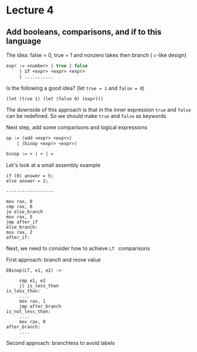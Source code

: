 # Lecture 4

## Add booleans, comparisons, and if to this language 

The idea: false = 0, true = 1 and nonzero takes then branch ( `c`-like design)
```ocaml
expr := <number> | true | false
     | if <expr> <expr> <expr>
     | ...........
```

Is the following a good idea? (let `true = 1` and `false = 0`)
```
(let (true 1) (let (false 0) (expr))) 
```
The downside of this approach is that in the inner expression `true` and `false` can be redefined. So we should make `true` and `false` as keywords



Next step, add some comparisons and logical expressions
```ocaml
op := (add <expr> <expr>)
    | (binop <expr> <expr>)

binop := > | < | =
```

Let's look at a small assembly example
```
if (0) answer = 5;
else answer = 2;

------------------

mov rax, 0
cmp rax, 0
je else_branch
mov rax, 5
jmp after_if
else_branch:
mov rax, 2
after_if:
```

Next, we need to consider how to achieve `LT ` comparisons

First approach: branch and move value
```
EBinop(LT, e1, e2) -> 

     cmp e1, e2
     jl is_less_than
is_less_than:
     ....
     mov rax, 1
     jmp after_branch
is_not_less_than:
     ....
     mov rax, 0
after_branch:
     ....
```

Second approach: branchless to avoid labels

